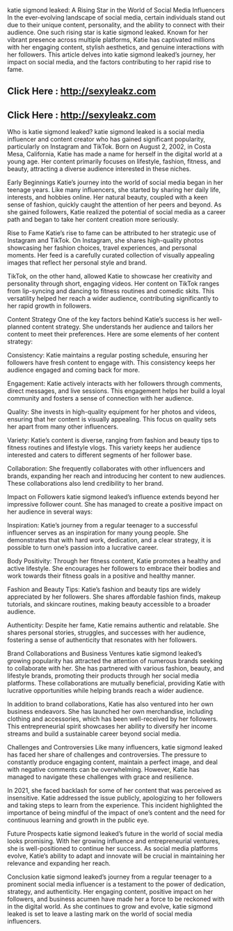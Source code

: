 katie sigmond leaked: A Rising Star in the World of Social Media Influencers
In the ever-evolving landscape of social media, certain individuals stand out due to their unique content, personality, and the ability to connect with their audience. One such rising star is katie sigmond leaked. Known for her vibrant presence across multiple platforms, Katie has captivated millions with her engaging content, stylish aesthetics, and genuine interactions with her followers. This article delves into katie sigmond leaked’s journey, her impact on social media, and the factors contributing to her rapid rise to fame.

## Click Here : http://sexyleakz.com
## Click Here : http://sexyleakz.com

Who is katie sigmond leaked?
katie sigmond leaked is a social media influencer and content creator who has gained significant popularity, particularly on Instagram and TikTok. Born on August 2, 2002, in Costa Mesa, California, Katie has made a name for herself in the digital world at a young age. Her content primarily focuses on lifestyle, fashion, fitness, and beauty, attracting a diverse audience interested in these niches.

Early Beginnings
Katie’s journey into the world of social media began in her teenage years. Like many influencers, she started by sharing her daily life, interests, and hobbies online. Her natural beauty, coupled with a keen sense of fashion, quickly caught the attention of her peers and beyond. As she gained followers, Katie realized the potential of social media as a career path and began to take her content creation more seriously.

Rise to Fame
Katie’s rise to fame can be attributed to her strategic use of Instagram and TikTok. On Instagram, she shares high-quality photos showcasing her fashion choices, travel experiences, and personal moments. Her feed is a carefully curated collection of visually appealing images that reflect her personal style and brand.

TikTok, on the other hand, allowed Katie to showcase her creativity and personality through short, engaging videos. Her content on TikTok ranges from lip-syncing and dancing to fitness routines and comedic skits. This versatility helped her reach a wider audience, contributing significantly to her rapid growth in followers.

Content Strategy
One of the key factors behind Katie’s success is her well-planned content strategy. She understands her audience and tailors her content to meet their preferences. Here are some elements of her content strategy:

Consistency: Katie maintains a regular posting schedule, ensuring her followers have fresh content to engage with. This consistency keeps her audience engaged and coming back for more.

Engagement: Katie actively interacts with her followers through comments, direct messages, and live sessions. This engagement helps her build a loyal community and fosters a sense of connection with her audience.

Quality: She invests in high-quality equipment for her photos and videos, ensuring that her content is visually appealing. This focus on quality sets her apart from many other influencers.

Variety: Katie’s content is diverse, ranging from fashion and beauty tips to fitness routines and lifestyle vlogs. This variety keeps her audience interested and caters to different segments of her follower base.

Collaboration: She frequently collaborates with other influencers and brands, expanding her reach and introducing her content to new audiences. These collaborations also lend credibility to her brand.

Impact on Followers
katie sigmond leaked’s influence extends beyond her impressive follower count. She has managed to create a positive impact on her audience in several ways:

Inspiration: Katie’s journey from a regular teenager to a successful influencer serves as an inspiration for many young people. She demonstrates that with hard work, dedication, and a clear strategy, it is possible to turn one’s passion into a lucrative career.

Body Positivity: Through her fitness content, Katie promotes a healthy and active lifestyle. She encourages her followers to embrace their bodies and work towards their fitness goals in a positive and healthy manner.

Fashion and Beauty Tips: Katie’s fashion and beauty tips are widely appreciated by her followers. She shares affordable fashion finds, makeup tutorials, and skincare routines, making beauty accessible to a broader audience.

Authenticity: Despite her fame, Katie remains authentic and relatable. She shares personal stories, struggles, and successes with her audience, fostering a sense of authenticity that resonates with her followers.

Brand Collaborations and Business Ventures
katie sigmond leaked’s growing popularity has attracted the attention of numerous brands seeking to collaborate with her. She has partnered with various fashion, beauty, and lifestyle brands, promoting their products through her social media platforms. These collaborations are mutually beneficial, providing Katie with lucrative opportunities while helping brands reach a wider audience.

In addition to brand collaborations, Katie has also ventured into her own business endeavors. She has launched her own merchandise, including clothing and accessories, which has been well-received by her followers. This entrepreneurial spirit showcases her ability to diversify her income streams and build a sustainable career beyond social media.

Challenges and Controversies
Like many influencers, katie sigmond leaked has faced her share of challenges and controversies. The pressure to constantly produce engaging content, maintain a perfect image, and deal with negative comments can be overwhelming. However, Katie has managed to navigate these challenges with grace and resilience.

In 2021, she faced backlash for some of her content that was perceived as insensitive. Katie addressed the issue publicly, apologizing to her followers and taking steps to learn from the experience. This incident highlighted the importance of being mindful of the impact of one’s content and the need for continuous learning and growth in the public eye.

Future Prospects
katie sigmond leaked’s future in the world of social media looks promising. With her growing influence and entrepreneurial ventures, she is well-positioned to continue her success. As social media platforms evolve, Katie’s ability to adapt and innovate will be crucial in maintaining her relevance and expanding her reach.

Conclusion
katie sigmond leaked’s journey from a regular teenager to a prominent social media influencer is a testament to the power of dedication, strategy, and authenticity. Her engaging content, positive impact on her followers, and business acumen have made her a force to be reckoned with in the digital world. As she continues to grow and evolve, katie sigmond leaked is set to leave a lasting mark on the world of social media influencers.
